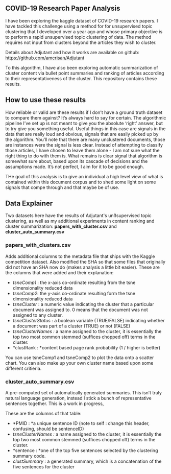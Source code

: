 ## COVID-19 Research Paper Analysis

I have been exploring the kaggle dataset of COVID-19 research papers. I have tackled this challenge using a method for  for unsupervised topic clustering that I developed over a year ago and whose primary objective is to perform a rapid unsupervised topic clustering of data. The method requires not input from clusters beyond the articles they wish to cluster.

Details about Adjutant and how it works are available on github: https://github.com/amcrisan/Adjutant

To this algorithm, I have also been exploring automatic summarization of cluster content via bullet point summaries and ranking of articles according to their representativeness of the cluster. This repository contains these results.

## How to use these results

How reliable or valid are these results if I don’t have a ground truth dataset to compare them against? It’s always hard to say for certain. The algorithmic pipeline I’ve set up is not meant to give you the absolute ‘right’ answer, but to try give you something useful. Useful things in this case are signals in the data that are really loud and obvious, signals that are easily picked up by the algorithm.  You’ll note that there are many unclustered documents, those are instances were the signal is less clear. Instead of attempting to classify those articles, I have chosen to leave them alone - I am not sure what the right thing to do with them is. What remains is clear signal that algorithm is somewhat sure about, based upon its cascade of decisions and the assumptions made. It’s not perfect, I aim for it to be good enough. 

THe goal of this analysis is to give an individual a high level view of what is contained within this document corpus and to shed some light on some signals that compe through and that maybe be of use.

## Data Explainer

Two datasets here have the results of Adjutant's unßsupervised topic clustering,  as well as my additional experiments in content ranking and cluster summarization: **papers_with_cluster.csv** and **cluster_auto_summary.csv** 

### papers_with_clusters.csv

Adds additional columns to the metadata file that ships with the Kaggle competition dataset. Also modified the SHA so that some files that originally did not have an SHA now do (makes analysis a little bit easier). 
These are the columns that were added and their explanation:

* *tsneComp1* : the x-axis co-ordinate resulting from the tsne dimensionality reduced data
* *tsneComp2*: the y-axis co-ordinate resulting form the tsne dimensionality reduced data
* *tsneCluster* : a numeric value indicating the cluster that a particular document was assigned to. 0 means that the document was not assigned to any cluster.
* *tsneClusterStatus* : a boolean variable (TRUE/FALSE) indicating whether a document was part of a cluster (TRUE) or not (FALSE)
* *tsneClusterNames :* a name assigned to the cluster, it is essentially the top two most common stemmed (suffices chopped off) terms in the cluster. 
* *clustRank : *content based page rank probability (1  / higher is better)

You can use tsneComp1 and tsneComp2 to plot the data onto a scatter chart. You can also make up your own cluster name based upon some different critieria.

### cluster_auto_summary.csv

A pre-computed set of automatically generated summaries. This isn’t truly natural language generation, instead I stick a bunch of representative sentences together. This is a work in progress,

These are the columns of that table:

* *PMID : *a unique sentence ID (note to self : change this header, confusing, should be sentenceID)
* *tsneClusterNames :* a name assigned to the cluster, it is essentially the top two most common stemmed (suffices chopped off) terms in the cluster. 
* *sentence : *one of the top five sentences selected by the clustering summary code.
* *clustSummary :* a generated summary, which is a concatenation of the five sentences for the cluster


